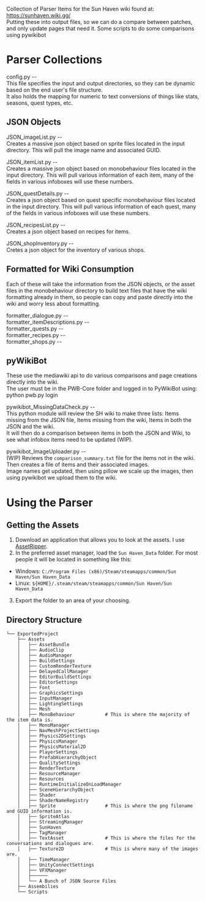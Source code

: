 Collection of Parser Items for the Sun Haven wiki found at: https://sunhaven.wiki.gg/ <br>
Putting these into output files, so we can do a compare between patches, and only update pages that need it.
Some scripts to do some comparisons using pywikibot

# Parser Collections
config.py --<br>
This file specifies the input and output directories, so they can be dynamic based on the end user's file structure. <br>
It also holds the mapping for numeric to text conversions of things like stats, seasons, quest types, etc.<br>


## JSON Objects
JSON_imageList.py --<br>
Creates a massive json object based on sprite files located in the input directory. This will pull the image name and associated GUID.<br>

JSON_itemList.py --<br>
Creates a massive json object based on monobehaviour files located in the input directory. This will pull various information of each item, many of the fields in various infoboxes will use these numbers.<br>

JSON_questDetails.py --<br>
Creates a json object based on quest specific monobehaviour files located in the input directory. This will pull various information of each quest, many of the fields in various infoboxes will use these numbers.<br>

JSON_recipesList.py --<br>
Creates a json object based on recipes for items.<br>

JSON_shopInventory.py --<br>
Cretes a json object for the inventory of various shops.<br>

## Formatted for Wiki Consumption
Each of these will take the information from the JSON objects, or the asset files in the monobehaviour directory to build text files that have the wiki formatting already in them, so people can copy and paste directly into the wiki and worry less about formatting.<br>

formatter_dialogue.py --<br>
formatter_itemDescriptions.py --<br>
formatter_quests.py --<br>
formatter_recipes.py --<br>
formatter_shops.py --<br>

## pyWikiBot
These use the mediawiki api to do various comparisons and page creations directly into the wiki.<br>
The user must be in the PWB-Core folder and logged in to PyWikiBot using: python pwb.py login<br>

pywikibot_MissingDataCheck.py --<br>
This python module will review the SH wiki to make three lists: Items missing from the JSON file, Items missing from the wiki, Items in both the JSON and the wiki.<br>
It will then do a comparison between items in both the JSON and Wiki, to see what infobox items need to be updated (WIP).

pywikibot_ImageUploader.py --<br>
(WIP) Reviews the `comparison_summary.txt` file for the items not in the wiki. Then creates a file of items and their associated images.<br>
Image names get updated, then using pillow we scale up the images, then using pywikibot we upload them to the wiki.<br>

# Using the Parser
## Getting the Assets
1. Download an application that allows you to look at the assets. I use [AssetRipper](https://github.com/AssetRipper/AssetRipper).
2. In the preferred asset manager, load the `Sun Haven_Data` folder. For most people it will be located in something like this:
  * Windows: `C:/Program Files (x86)/Steam/steamapps/common/Sun Haven/Sun Haven_Data`
  * Linux: `${HOME}/.steam/steam/steamapps/common/Sun Haven/Sun Haven_Data`
3. Export the folder to an area of your choosing.

## Directory Structure
```
└── ExportedProject
    ├── Assets
    │   ├── AssetBundle
    │   ├── AudioClip
    │   ├── AudioManager
    │   ├── BuildSettings
    │   ├── CustomRenderTexture
    │   ├── DelayedCallManager
    │   ├── EditorBuildSettings
    │   ├── EditorSettings
    │   ├── Font
    │   ├── GraphicsSettings
    │   ├── InputManager
    │   ├── LightingSettings
    │   ├── Mesh
    │   ├── MonoBehaviour           # This is where the majority of the item data is.
    │   ├── MonoManager
    │   ├── NavMeshProjectSettings
    │   ├── Physics2DSettings
    │   ├── PhysicsManager
    │   ├── PhysicsMaterial2D
    │   ├── PlayerSettings
    │   ├── PrefabHierarchyObject
    │   ├── QualitySettings
    │   ├── RenderTexture
    │   ├── ResourceManager
    │   ├── Resources
    │   ├── RuntimeInitializeOnLoadManager
    │   ├── SceneHierarchyObject
    │   ├── Shader
    │   ├── ShaderNameRegistry
    │   ├── Sprite                  # This is where the png filename and GUID information is.
    │   ├── SpriteAtlas
    │   ├── StreamingManager
    │   ├── SunHaven
    │   ├── TagManager
    │   ├── TextAsset               # This is where the files for the conversations and dialogues are.
    │   ├── Texture2D               # This is where many of the images are.
    │   ├── TimeManager
    │   ├── UnityConnectSettings    
    │   ├── VFXManager
    │   ├────── 
    │   └── A Bunch of JSON Source Files    
    ├── Assembilies
    └── Scripts
```